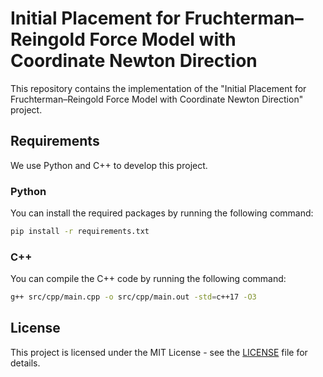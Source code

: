 # Initial Placement for Fruchterman–Reingold Force Model with Coordinate Newton Direction

This repository contains the implementation of the "Initial Placement for Fruchterman–Reingold Force Model with Coordinate Newton Direction" project.

## Requirements

We use Python and C++ to develop this project.

### Python

You can install the required packages by running the following command:

```bash
pip install -r requirements.txt
```

### C++

You can compile the C++ code by running the following command:

```bash
g++ src/cpp/main.cpp -o src/cpp/main.out -std=c++17 -O3
```

## License

This project is licensed under the MIT License - see the [LICENSE](LICENSE) file for details.
